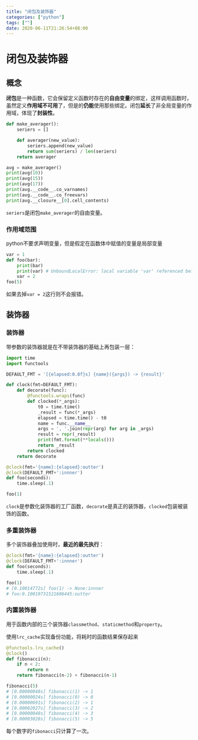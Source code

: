 ```yaml
---
title: "闭包及装饰器"
categories: ["python"]
tags: [""]
date: 2020-06-11T21:26:54+08:00
---
```


# 闭包及装饰器

## 概念

**闭包**是一种函数，它会保留定义函数时存在的**自由变量**的绑定，这样调用函数时，虽然定义**作用域不可用**了，但是的**仍能**使用那些绑定。闭包**延长**了非全局变量的作用域，体现了**封装性**。

```python
def make_averager():
    seriers = []

    def averager(new_value):
        seriers.append(new_value)
        return sum(seriers) / len(seriers)
    return averager

avg = make_averager()
print(avg(10))
print(avg(15))
print(avg(17))
print(avg.__code__.co_varnames)
print(avg.__code__.co_freevars)
print(avg.__closure__[0].cell_contents)
```

`seriers`是闭包`make_averager`的自由变量。

### 作用域范围

python不要求声明变量，但是假定在函数体中赋值的变量是局部变量

```python
var = 1
def foo(bar):
    print(bar)
    print(var) # UnboundLocalError: local variable 'var' referenced before assignment
    var = 2
foo(5)
```

如果去掉`var = 2`这行则不会报错。

## 装饰器

### 装饰器

带参数的装饰器就是在不带装饰器的基础上再包装一层：

```python
import time
import functools

DEFAULT_FMT = '[{elapsed:0.8f}s] {name}({args}) -> {result}'

def clock(fmt=DEFAULT_FMT):
    def decorate(func):
        @functools.wraps(func)
        def clocked(*_args):
            t0 = time.time()
            _result = func(*_args)
            elapsed = time.time() - t0
            name = func.__name__
            args = ', '.join(repr(arg) for arg in _args)
            result = repr(_result)
            print(fmt.format(**locals()))
            return _result
        return clocked
    return decorate

@clock(fmt='{name}:{elapsed}:outter')
@clock(DEFAULT_FMT+':innner')
def foo(seconds):
    time.sleep(.1)

foo(1)
```

`clock`是参数化装饰器的工厂函数，`decorate`是真正的装饰器，`clocked`包装被装饰的函数。

### 多重装饰器

多个装饰器叠加使用时，**最近的最先执行**：

```python
@clock(fmt='{name}:{elapsed}:outter')
@clock(DEFAULT_FMT+':innner')
def foo(seconds):
    time.sleep(.1)

foo(1) 
# [0.10014772s] foo(1) -> None:innner
# foo:0.10019731521606445:outter
```

### 内置装饰器

用于函数内部的三个装饰器`classmethod`、`staticmethod`和`property`。

使用`lrc_cache`实现备份功能，将耗时的函数结果保存起来

```python
@functools.lru_cache()
@clock()
def fibonacci(n):
    if n < 2:
        return n
    return fibonacci(n-2) + fibonacci(n-1)

fibonacci(5)
# [0.00000048s] fibonacci(1) -> 1
# [0.00000024s] fibonacci(0) -> 0
# [0.00000691s] fibonacci(2) -> 1
# [0.00002027s] fibonacci(3) -> 2
# [0.00000048s] fibonacci(4) -> 3
# [0.00003028s] fibonacci(5) -> 5
```

每个数字的`fibonacci`只计算了一次。
